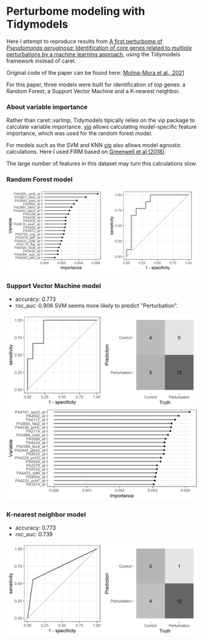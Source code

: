 # Perturbome modeling with Tidymodels

Here I attempt to reproduce results from [A first perturbome of
_Pseudomonas aeruginosa_: Identification of core genes related to 
multiple perturbations by a machine learning 
approach](https://www.sciencedirect.com/science/article/pii/S0303264721000666?casa_token=5gk_UgzOCsUAAAAA:2ZMo4UByW6bLZpLNtN42cuE8a_KZyWsyGjnW5mqQh7SFM8vQCZIVBlJekwqbcqBsoozuzebawwLw), using  the Tidymodels 
framework instead of caret.

Original code of the paper can be found here: [Molina-Mora et al., 2021](https://github.com/josemolina6/Perturbome)

For this paper, three models were built for identification of top 
genes: a Random Forest, a Support Vector Machine and a K-nearest 
neighbor.

### About variable importance

Rather than caret::varImp, Tidymodels tipically relies on the vip
package to calculate variable importance.
[vip](https://koalaverse.github.io/vip/index.html) allows calculating model-specific feature importance, which was used for the random forest model.

For models such as the SVM and KNN [vip](https://koalaverse.github.io/vip/index.html) also allows model agnostic calculations. Here I used FIRM  based on [Greenwell et al (2018)](https://arxiv.org/abs/1805.04755).

The large number of features in this dataset may turn this calculations slow.


### Random Forest model

<img src="model_plots.png" alt = "sp_rf_results"/>

### Support Vector Machine model

- accuracy: 0.773
- roc_auc: 0.906
SVM seems more likely to predict "Perturbation".

<img src="svm_model_plots.png" alt = "sp_svm_results"/>



### K-nearest neighbor model

- accuracy: 0.773
- roc_auc: 0.739

<img src="kknn_model_plots.png" alt = "kknn_model_results"/>

